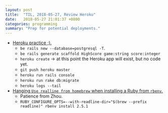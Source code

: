 ```yaml
---
layout: post
title:  "TIL, 2018-05-27, Review Heroku"
date:   2018-05-27 21:01:37 +0800
categories: programming
summary: "Prep for potential deployments."
---
```


- [Heroku practice ;).](https://devcenter.heroku.com/articles/getting-started-with-rails5)
  - `be rails new --database=postgresql -T`.
  - `be rails generate scaffold HighScore game:string score:integer`
  - `heroku create` → at this point the Heroku app will exist, but no code yet.
  - `git push heroku master`
  - `heroku run rails console`
  - `heroku run rake db:migrate`
  - `heroku logs --tail`
- [Hanging `Use realline from homebrew` when installing a Ruby from `rbenv`.](https://github.com/rbenv/ruby-build/issues/1064)
  - Patience from Zhou.
  - `RUBY_CONFIGURE_OPTS=--with-readline-dir="$(brew --prefix readline)" rbenv install 2.5.1`

